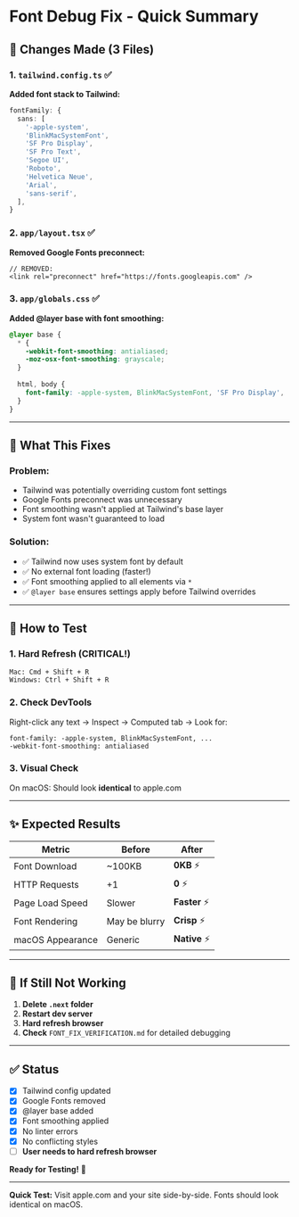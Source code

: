 # Font Debug Fix - Quick Summary

## 🔧 Changes Made (3 Files)

### 1. `tailwind.config.ts` ✅
**Added font stack to Tailwind:**
```ts
fontFamily: {
  sans: [
    '-apple-system',
    'BlinkMacSystemFont',
    'SF Pro Display',
    'SF Pro Text',
    'Segoe UI',
    'Roboto',
    'Helvetica Neue',
    'Arial',
    'sans-serif',
  ],
}
```

### 2. `app/layout.tsx` ✅
**Removed Google Fonts preconnect:**
```tsx
// REMOVED:
<link rel="preconnect" href="https://fonts.googleapis.com" />
```

### 3. `app/globals.css` ✅
**Added @layer base with font smoothing:**
```css
@layer base {
  * {
    -webkit-font-smoothing: antialiased;
    -moz-osx-font-smoothing: grayscale;
  }
  
  html, body {
    font-family: -apple-system, BlinkMacSystemFont, 'SF Pro Display', 'SF Pro Text', 'Segoe UI', Roboto, 'Helvetica Neue', Arial, sans-serif;
  }
}
```

---

## 🎯 What This Fixes

### Problem:
- Tailwind was potentially overriding custom font settings
- Google Fonts preconnect was unnecessary
- Font smoothing wasn't applied at Tailwind's base layer
- System font wasn't guaranteed to load

### Solution:
- ✅ Tailwind now uses system font by default
- ✅ No external font loading (faster!)
- ✅ Font smoothing applied to all elements via `*`
- ✅ `@layer base` ensures settings apply before Tailwind overrides

---

## 🚀 How to Test

### 1. Hard Refresh (CRITICAL!)
```
Mac: Cmd + Shift + R
Windows: Ctrl + Shift + R
```

### 2. Check DevTools
Right-click any text → Inspect → Computed tab → Look for:
```
font-family: -apple-system, BlinkMacSystemFont, ...
-webkit-font-smoothing: antialiased
```

### 3. Visual Check
On macOS: Should look **identical** to apple.com

---

## ✨ Expected Results

| Metric | Before | After |
|--------|--------|-------|
| Font Download | ~100KB | **0KB** ⚡ |
| HTTP Requests | +1 | **0** ⚡ |
| Page Load Speed | Slower | **Faster** ⚡ |
| Font Rendering | May be blurry | **Crisp** ⚡ |
| macOS Appearance | Generic | **Native** ⚡ |

---

## 🐛 If Still Not Working

1. **Delete `.next` folder**
2. **Restart dev server**
3. **Hard refresh browser**
4. **Check** `FONT_FIX_VERIFICATION.md` for detailed debugging

---

## ✅ Status

- [x] Tailwind config updated
- [x] Google Fonts removed
- [x] @layer base added
- [x] Font smoothing applied
- [x] No linter errors
- [x] No conflicting styles
- [ ] **User needs to hard refresh browser**

**Ready for Testing!** 🎉

---

**Quick Test:** Visit apple.com and your site side-by-side. Fonts should look identical on macOS.


































